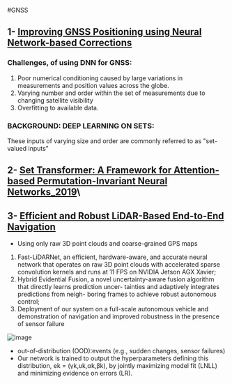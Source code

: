 #GNSS
## 1- [Improving GNSS Positioning using Neural Network-based Corrections](https://arxiv.org/abs/2110.09581)

### Challenges, of using DNN for GNSS:
1. Poor numerical conditioning caused by large variations in measurements and position values across the globe.   
2. Varying number and order within the set of measurements due to changing satellite visibility  
3. Overfitting to available data.  

### BACKGROUND: DEEP LEARNING ON SETS:
These inputs of varying size and order are commonly referred to as "set-valued inputs"

## 2- [Set Transformer: A Framework for Attention-based Permutation-Invariant Neural Networks_2019](https://arxiv.org/pdf/1810.00825.pdf)\

## 3- [Efficient and Robust LiDAR-Based End-to-End Navigation](https://arxiv.org/pdf/2105.09932.pdf)
* Using only raw 3D point clouds and coarse-grained GPS maps
1. Fast-LiDARNet, an efficient, hardware-aware, and accurate neural network that operates on raw 3D point clouds with accelerated sparse convolution kernels and runs at 11 FPS on NVIDIA Jetson AGX Xavier;
2. Hybrid Evidential Fusion, a novel uncertainty-aware fusion algorithm that directly learns prediction uncer- tainties and adaptively integrates predictions from neigh- boring frames to achieve robust autonomous control;
3. Deployment of our system on a full-scale autonomous vehicle and demonstration of navigation and improved robustness in the presence of sensor failure

![image](https://user-images.githubusercontent.com/46463022/144873345-8624d210-92a8-4e5c-97e0-b158d2625cee.png)


* out-of-distribution (OOD):events (e.g., sudden changes, sensor failures)
* Our network is trained to output the hyperparameters defining this distribution, ek = (γk,υk,αk,βk), by jointly maximizing model fit (LNLL) and minimizing evidence on errors (LR).
